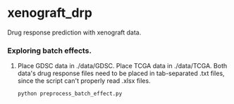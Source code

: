 # xenograft_drp
Drug response prediction with xenograft data.

### Exploring batch effects.

1.  Place GDSC data in ./data/GDSC.
    Place TCGA data in ./data/TCGA.
    Both data's drug response files need to be placed in tab-separated .txt files,
    since the script can't properly read .xlsx files.
    
    ```bash
    python preprocess_batch_effect.py
    ```